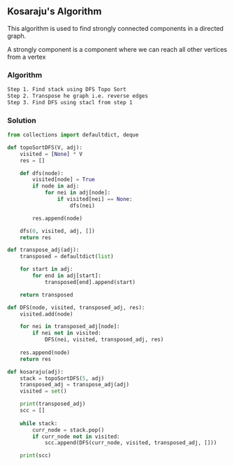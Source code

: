 ## Kosaraju's Algorithm

This algorithm is used to find strongly connected components in a directed graph.

A strongly component is a component where we can reach all other vertices from a vertex

### Algorithm

```bash
Step 1. Find stack using DFS Topo Sort
Step 2. Transpose he graph i.e. reverse edges
Step 3. Find DFS using stacl from step 1
```

### Solution
```python
from collections import defaultdict, deque

def topoSortDFS(V, adj):
    visited = [None] * V
    res = []

    def dfs(node):
        visited[node] = True
        if node in adj:
            for nei in adj[node]:
                if visited[nei] == None:
                    dfs(nei)

        res.append(node)

    dfs(0, visited, adj, [])
    return res

def transpose_adj(adj):
    transposed = defaultdict(list)

    for start in adj:
        for end in adj[start]:
            transposed[end].append(start)

    return transposed

def DFS(node, visited, transposed_adj, res):
    visited.add(node)

    for nei in transposed_adj[node]:
        if nei not in visited:
            DFS(nei, visited, transposed_adj, res)
    
    res.append(node)
    return res

def kosaraju(adj):
    stack = topoSortDFS(5, adj)
    transposed_adj = transpose_adj(adj)
    visited = set()

    print(transposed_adj)
    scc = []
    
    while stack:
        curr_node = stack.pop()
        if curr_node not in visited:
            scc.append(DFS(curr_node, visited, transposed_adj, []))

    print(scc)
```